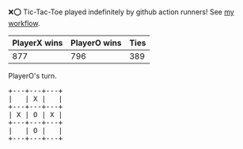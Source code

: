 :x::o: Tic-Tac-Toe played indefinitely by github action runners! See [my workflow](.github/workflows/play.yaml).

|PlayerX wins|PlayerO wins|Ties|
|-|-|-|
|877|796|389|

PlayerO's turn.

<pre>
+---+---+---+
|   | X |   |
+---+---+---+
| X | O | X |
+---+---+---+
|   | O |   |
+---+---+---+
</pre>